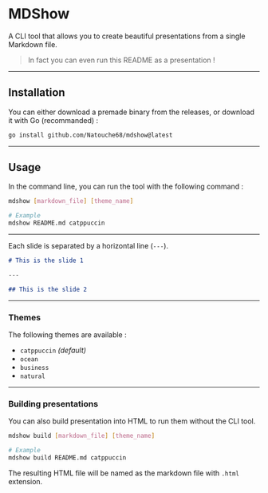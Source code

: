 # MDShow

A CLI tool that allows you to create beautiful presentations from a single Markdown file.

> In fact you can even run this README as a presentation !

---

## Installation

You can either download a premade binary from the releases, or download it with Go (recommanded) :

```bash
go install github.com/Natouche68/mdshow@latest
```

---

## Usage

In the command line, you can run the tool with the following command :

```bash
mdshow [markdown_file] [theme_name]

# Example
mdshow README.md catppuccin
```

---

Each slide is separated by a horizontal line (`---`).

```md
# This is the slide 1

---

## This is the slide 2
```

---

### Themes

The following themes are available :

- `catppuccin` _(default)_
- `ocean`
- `business`
- `natural`

---

### Building presentations

You can also build presentation into HTML to run them without the CLI tool.

```bash
mdshow build [markdown_file] [theme_name]

# Example
mdshow build README.md catppuccin
```

The resulting HTML file will be named as the markdown file with `.html` extension.
